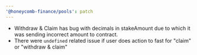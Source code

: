 ```yaml
---
'@honeycomb-finance/pools': patch
---
```


- Withdraw & Claim has bug with decimals in stakeAmount due to which it was sending incorrect amount to contract.
- There were `undefined` related issue if user does action to fast for "claim" or "withdraw & claim"
